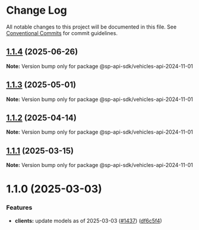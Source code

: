 # Change Log

All notable changes to this project will be documented in this file.
See [Conventional Commits](https://conventionalcommits.org) for commit guidelines.

## [1.1.4](https://github.com/bizon/selling-partner-api-sdk/compare/@sp-api-sdk/vehicles-api-2024-11-01@1.1.3...@sp-api-sdk/vehicles-api-2024-11-01@1.1.4) (2025-06-26)

**Note:** Version bump only for package @sp-api-sdk/vehicles-api-2024-11-01

## [1.1.3](https://github.com/bizon/selling-partner-api-sdk/compare/@sp-api-sdk/vehicles-api-2024-11-01@1.1.2...@sp-api-sdk/vehicles-api-2024-11-01@1.1.3) (2025-05-01)

**Note:** Version bump only for package @sp-api-sdk/vehicles-api-2024-11-01

## [1.1.2](https://github.com/bizon/selling-partner-api-sdk/compare/@sp-api-sdk/vehicles-api-2024-11-01@1.1.1...@sp-api-sdk/vehicles-api-2024-11-01@1.1.2) (2025-04-14)

**Note:** Version bump only for package @sp-api-sdk/vehicles-api-2024-11-01

## [1.1.1](https://github.com/bizon/selling-partner-api-sdk/compare/@sp-api-sdk/vehicles-api-2024-11-01@1.1.0...@sp-api-sdk/vehicles-api-2024-11-01@1.1.1) (2025-03-15)

**Note:** Version bump only for package @sp-api-sdk/vehicles-api-2024-11-01

# 1.1.0 (2025-03-03)

### Features

* **clients:** update models as of 2025-03-03 ([#1437](https://github.com/bizon/selling-partner-api-sdk/issues/1437)) ([df6c5f4](https://github.com/bizon/selling-partner-api-sdk/commit/df6c5f4623078ea559ae40757b7ba90bd780711c))
